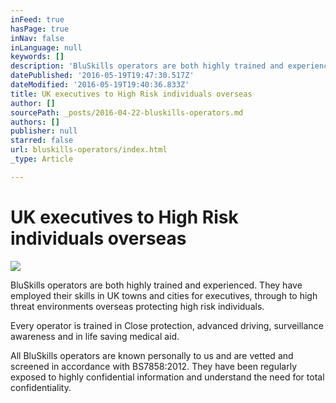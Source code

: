 ```yaml
---
inFeed: true
hasPage: true
inNav: false
inLanguage: null
keywords: []
description: 'BluSkills operators are both highly trained and experienced. They have employed their skills in UK towns and cities for executives, through to high threat environments overseas protecting high risk individuals.'
datePublished: '2016-05-19T19:47:30.517Z'
dateModified: '2016-05-19T19:40:36.833Z'
title: UK executives to High Risk individuals overseas
author: []
sourcePath: _posts/2016-04-22-bluskills-operators.md
authors: []
publisher: null
starred: false
url: bluskills-operators/index.html
_type: Article

---
```

# UK executives to High Risk individuals overseas
![](https://the-grid-user-content.s3-us-west-2.amazonaws.com/e059a6c9-45f6-40ca-91be-bbbe0b41c7e0.jpg)

BluSkills operators are both highly trained and experienced. They have employed their skills in UK towns and cities for executives, through to high threat environments overseas protecting high risk individuals.

Every operator is trained in Close protection, advanced driving, surveillance awareness and in life saving medical aid. 

All BluSkills operators are known personally to us and are vetted and screened in accordance with BS7858:2012\. They have been regularly exposed to highly confidential information and understand the need for total confidentiality.